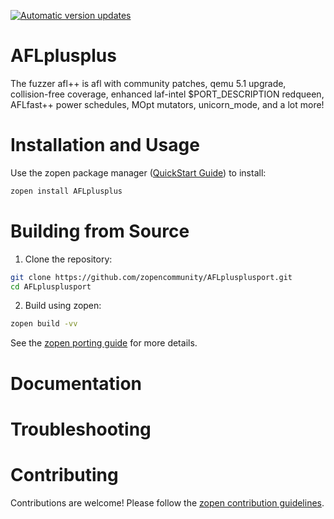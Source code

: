 [![Automatic version updates](https://github.com/zopencommunity/AFLplusplusport/actions/workflows/bump.yml/badge.svg)](https://github.com/ZOSOpenTools/AFLplusplusport/actions/workflows/bump.yml)

# AFLplusplus

The fuzzer afl++ is afl with community patches, qemu 5.1 upgrade, collision-free coverage, enhanced laf-intel $PORT_DESCRIPTION redqueen, AFLfast++ power schedules, MOpt mutators, unicorn_mode, and a lot more!

# Installation and Usage

Use the zopen package manager ([QuickStart Guide](https://zopen.community/#/Guides/QuickStart)) to install:
```bash
zopen install AFLplusplus
```

# Building from Source

1. Clone the repository:
```bash
git clone https://github.com/zopencommunity/AFLplusplusport.git
cd AFLplusplusport
```
2. Build using zopen:
```bash
zopen build -vv
```

See the [zopen porting guide](https://zopen.community/#/Guides/Porting) for more details.

# Documentation


# Troubleshooting

# Contributing
Contributions are welcome! Please follow the [zopen contribution guidelines](https://github.com/zopencommunity/meta/blob/main/CONTRIBUTING.md).
